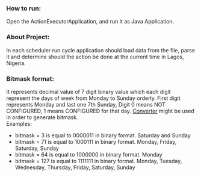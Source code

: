 <h3>How to run:</h3>
Open the ActionExecutorApplication, and run it as Java Application.
<br/>

<h3>About Project:</h3>
In each scheduler run cycle application should load data from the file, parse it and determine should the action be done at the current time in Lagos, Nigeria.


<h3>Bitmask format:</h3>
It represents decimal value of 7 digit binary value which each digit represent the days of week
from Monday to Sunday orderly. First digit represents Monday and last one 7th Sunday,
Digit 0 means NOT CONFIGURED, 1 means CONFIGURED for that day. 
<a href="https://www.rapidtables.com/convert/number/binary-to-decimal.html">Converter</a> might be used in order to generate bitmask.

<br/>
Examples:
   <ul>
   <li>bitmask = 3 is equal to 0000011 in binary format. Saturday and Sunday</li>
   <li>bitmask = 71 is equal to 1000111 in binary format. Monday, Friday, Saturday, Sunday</li>
   <li>bitmask = 64 is equal to 1000000 in binary format. Monday</li>
   <li>bitmask = 127 is equal to 1111111 in binary format. Monday, Tuesday, Wednesday, Thursday, Friday, Saturday, Sunday</li>
   </ul>
   
